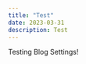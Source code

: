 ```yaml
---
title: "Test"
date: 2023-03-31
description: Test
---
```

Testing Blog Settings!

<!-- excerpt -->








